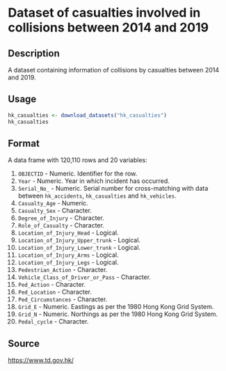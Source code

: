 # Dataset of casualties involved in collisions between 2014 and 2019

## Description
A dataset containing information of collisions by casualties between 2014 and 2019.

## Usage
```R
hk_casualties <- download_datasets("hk_casualties")
hk_casualties
```



## Format
A data frame with 120,110 rows and 20 variables:

  1. `OBJECTID` - Numeric. Identifier for the row.
  2. `Year` - Numeric. Year in which incident has occurred.
  3. `Serial_No_` - Numeric. Serial number for cross-matching with data between `hk_accidents`, `hk_casualties` and `hk_vehicles`.
  4. `Casualty_Age` - Numeric.
  5. `Casualty_Sex` - Character.
  6. `Degree_of_Injury` - Character.
  7. `Role_of_Casualty` - Character.
  8. `Location_of_Injury_Head` - Logical.
  9. `Location_of_Injury_Upper_trunk` - Logical.
  10. `Location_of_Injury_Lower_trunk` - Logical.
  11. `Location_of_Injury_Arms` - Logical.
  12. `Location_of_Injury_Legs` - Logical.
  13. `Pedestrian_Action` - Character.
  14. `Vehicle_Class_of_Driver_or_Pass` - Character.
  15. `Ped_Action` - Character.
  16. `Ped_Location` - Character.
  17. `Ped_Circumstances` - Character.
  18. `Grid_E` - Numeric. Eastings as per the 1980 Hong Kong Grid System.
  19. `Grid_N` - Numeric. Northings as per the 1980 Hong Kong Grid System.
  20. `Pedal_cycle` - Character.

## Source
https://www.td.gov.hk/